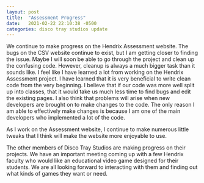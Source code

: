 ```yaml
---
layout: post
title:  "Assessment Progress"
date:   2021-02-22 22:10:38 -0500
categories: disco tray studios update
---
```

We continue to make progress on the Hendrix Assessment website. The bugs on the CSV website continue to exist, but I am getting closer to finding the issue. Maybe I will soon be able to go through the project and clean up the confusing code. However, cleanup is always a much bigger task than it sounds like. I feel like I have learned a lot from working on the Hendrix Assessment project. I have learned that it is very beneficial to write clean code from the very beginning. I believe that if our code was more well split up into classes, that it would take us much less time to find bugs and edit the existing pages. I also think that problems will arise when new developers are brought on to make changes to the code. The only reason I am able to effectively make changes is because I am one of the main developers who implemented a lot of the code.

As I work on the Assessment website, I continue to make numerous little tweaks that I think will make the website more enjoyable to use.

The other members of Disco Tray Studios are making progress on their projects. We have an important meeting coming up with a few Hendrix faculty who would like an educational video game designed for their students. We are all looking forward to interacting with them and finding out what kinds of games they want or need.
